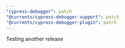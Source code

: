 ```yaml
---
"cypress-debugger": patch
"@currents/cypress-debugger-support": patch
"@currents/cypress-debugger-plugin": patch
---
```


Testing another release
